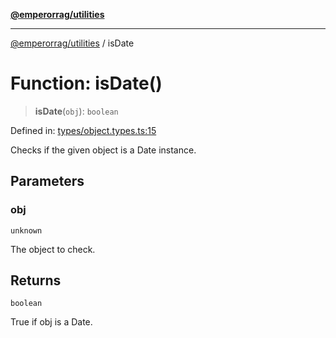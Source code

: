 [**@emperorrag/utilities**](../README.md)

***

[@emperorrag/utilities](../globals.md) / isDate

# Function: isDate()

> **isDate**(`obj`): `boolean`

Defined in: [types/object.types.ts:15](https://github.com/EmperorRAG/my-projects-monorepo/blob/e2bd1d08dbedaf6b4d2837cf58e4e4885a5e09fe/libs/utilities/src/lib/types/object.types.ts#L15)

Checks if the given object is a Date instance.

## Parameters

### obj

`unknown`

The object to check.

## Returns

`boolean`

True if obj is a Date.
